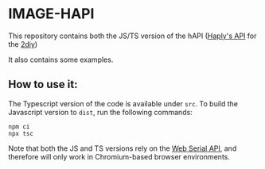 # IMAGE-HAPI

This repository contains both the JS/TS version of the hAPI ([Haply's API](https://gitlab.com/Haply/hAPI) for the [2diy](https://2diy.haply.co/)) 

It also contains some examples.

## How to use it:

The Typescript version of the code is available under `src`.
To build the Javascript version to `dist`, run the following commands:

```
npm ci
npx tsc
```

Note that both the JS and TS versions rely on the [Web Serial API](https://developer.mozilla.org/en-US/docs/Web/API/Web_Serial_API), and therefore will only work in Chromium-based browser environments.

